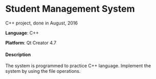 # Student Management System

C++ project, done in August, 2016



**Language**: C++

**Platform**: Qt Creator 4.7



#### Description

The system is programmed to practice C++ language. Implement the system by using the file operations.